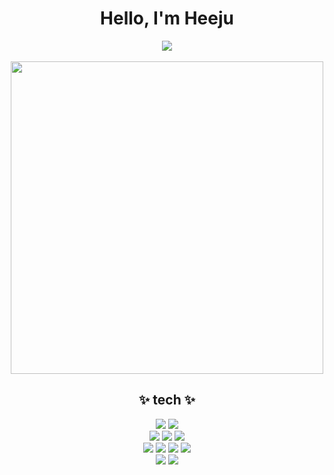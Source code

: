 <div align="center">

<h1>Hello, I'm Heeju</h1>
<div>
  <a href="https://hits.seeyoufarm.com"><img src="https://hits.seeyoufarm.com/api/count/incr/badge.svg?url=https%3A%2F%2Fgithub.com%2Fh22jul22%2Fhit-counter&count_bg=%23FBF586&title_bg=%23E2BAF5&icon=&icon_color=%23E7E7E7&title=hits&edge_flat=false"/></a>
</div>

<br>

<div>
  <img src="https://github.com/user-attachments/assets/d27a40dd-3d66-4cff-bc38-d3c82dc16125" width="500">
</div>

<h2>✨ tech ✨</h2> 

<div>
  <img src="https://img.shields.io/badge/JavaScript-F7DF1E?style=for-the-badge&logo=JavaScript&logoColor=white">
  <img src="https://img.shields.io/badge/TypeScript-3178C6?style=for-the-badge&logo=typescript&logoColor=white">
</div>

<div>
  <img src="https://img.shields.io/badge/react-61DAFB?style=for-the-badge&logo=react&logoColor=white">
  <img src="https://img.shields.io/badge/tailwindcss-38B2AC?style=for-the-badge&logo=tailwind-css&logoColor=white">
  <img src="https://img.shields.io/badge/zustand-333333?style=for-the-badge&logo=state-machine&logoColor=white">
</div>

<div>
  <img src="https://img.shields.io/badge/AWS S3-569A31?style=for-the-badge&logo=amazons3&logoColor=white">
  <img src="https://img.shields.io/badge/AWS Cloudfront-FF4F8B?style=for-the-badge">
  <img src="https://img.shields.io/badge/github Actions-2088FF?style=for-the-badge&logo=githubactions&logoColor=white">
  <img src="https://img.shields.io/badge/Firebase-DD2C00?style=for-the-badge&logo=Firebase&logoColor=white">
</div>

<div>
  <img src="https://img.shields.io/badge/Git-F05032?style=for-the-badge&logo=git&logoColor=white">
  <img src="https://img.shields.io/badge/github-181717?style=for-the-badge&logo=github&logoColor=white">
</div>

<br>
  
</div>




<!--
**h22jul22/h22jul22** is a ✨ _special_ ✨ repository because its `README.md` (this file) appears on your GitHub profile.

Here are some ideas to get you started:

- 🔭 I’m currently working on ...
- 🌱 I’m currently learning ...
- 👯 I’m looking to collaborate on ...
- 🤔 I’m looking for help with ...
- 💬 Ask me about ...
- 📫 How to reach me: ...
- 😄 Pronouns: ...
- ⚡ Fun fact: ...
-->
